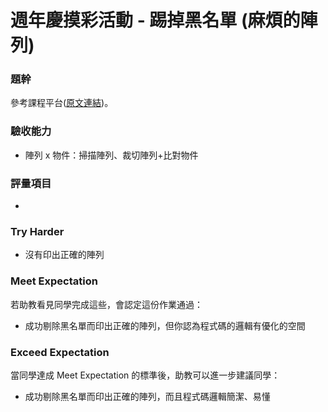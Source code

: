 # 週年慶摸彩活動 - 踢掉黑名單 (麻煩的陣列)

### 題幹
參考課程平台([原文連結](https://lighthouse.alphacamp.co/courses/40/assignments/938))。

### 驗收能力
* 陣列 x 物件：掃描陣列、裁切陣列+比對物件
### 評量項目
* 
### Try Harder
* 沒有印出正確的陣列
### Meet Expectation
若助教看見同學完成這些，會認定這份作業通過：
* 成功剔除黑名單而印出正確的陣列，但你認為程式碼的邏輯有優化的空間
### Exceed Expectation
當同學達成 Meet Expectation 的標準後，助教可以進一步建議同學：
* 成功剔除黑名單而印出正確的陣列，而且程式碼邏輯簡潔、易懂